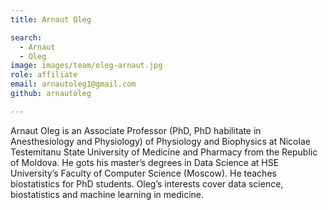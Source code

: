 ```yaml
---
title: Arnaut Oleg

search:
  - Arnaut
  - Oleg
image: images/team/oleg-arnaut.jpg
role: affiliate
email: arnautoleg1@gmail.com
github: arnautoleg

---
```


Arnaut Oleg is an Associate Professor (PhD, PhD habilitate in Anesthesiology and Physiology) of Physiology and Biophysics at Nicolae Testemitanu State University of Medicine and Pharmacy from the Republic of Moldova. He gots his master’s degrees in Data Science at HSE University’s Faculty of Computer Science (Moscow). He teaches biostatistics for PhD students. Oleg’s interests cover data science, biostatistics and machine learning in medicine.

